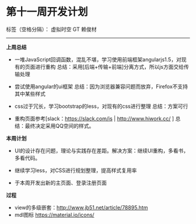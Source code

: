 # 第十一周开发计划

标签（空格分隔）： 虚拟时空 GT 赖俊材

---

**上周总结**

 * 一堆JavaScript回调函数，混乱不堪，学习使用前端框架angularjs1.5，对现有的页面进行重构
    总结：采用[后端+传输+前端]分离方式，所以js方面交给传输处理

 * 尝试使用angular的ui框架
    总结：因为浏览器兼容问题而放弃，Firefox不支持其中某些样式

 * css过于冗长，学习bootstrap的less，对现有的css进行整理
    总结：方案可行
 * 重构页面参考[slack：https://slack.com/is | http://www.hiwork.cc/ ]
    总结：最终决定采用QQ空间的样式。

**本周计划**

 * UI的设计存在问题，理论与实践存在差距。解决方案：继续UI重构，多看书，多看代码。

 * 继续学习less，对CSS进行规划整理，提高样式复用率

 * 于本周开发出新的主页面、登录注册页面

 **过程**
 * view的多级嵌套：http://www.jb51.net/article/78895.htm
 * mdl图标 https://material.io/icons/






